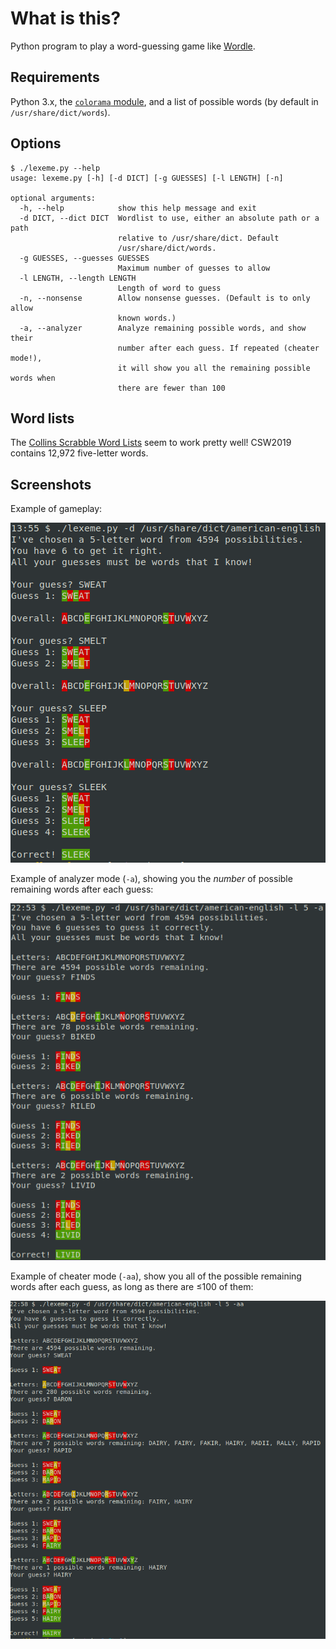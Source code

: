 # What is this?

Python program to play a word-guessing game like
[Wordle](https://www.powerlanguage.co.uk/wordle).

## Requirements

Python 3.x, the [`colorama` module](https://pypi.org/project/colorama),
and a list of possible words (by default in `/usr/share/dict/words`).

## Options

```
$ ./lexeme.py --help
usage: lexeme.py [-h] [-d DICT] [-g GUESSES] [-l LENGTH] [-n]

optional arguments:
  -h, --help            show this help message and exit
  -d DICT, --dict DICT  Wordlist to use, either an absolute path or a path
                        relative to /usr/share/dict. Default
                        /usr/share/dict/words.
  -g GUESSES, --guesses GUESSES
                        Maximum number of guesses to allow
  -l LENGTH, --length LENGTH
                        Length of word to guess
  -n, --nonsense        Allow nonsense guesses. (Default is to only allow
                        known words.)
  -a, --analyzer        Analyze remaining possible words, and show their
                        number after each guess. If repeated (cheater mode!),
                        it will show you all the remaining possible words when
                        there are fewer than 100
```

## Word lists

The [Collins Scrabble Word Lists](https://boardgames.stackexchange.com/questions/38366/latest-collins-scrabble-words-list-in-text-file)
seem to work pretty well! CSW2019 contains 12,972 five-letter words.

## Screenshots

Example of gameplay:

![Example](example.png)

Example of analyzer mode (`-a`), showing you the _number_ of possible remaining words
after each guess:

![Analyzer](analyzer.png)

Example of cheater mode (`-aa`), show you all of the possible remaining words
after each guess, as long as there are ≤100 of them:

![Analyzer](cheater.png)

